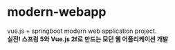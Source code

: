 # modern-webapp
vue.js + springboot modern web application project.   
**실전! 스프링 5와 Vue.js 2f로 만드는 모던 웹 어플리케이션 개발**
